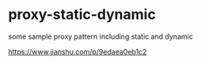 # proxy-static-dynamic
some sample proxy pattern including static and dynamic

https://www.jianshu.com/p/9edaea0eb1c2
